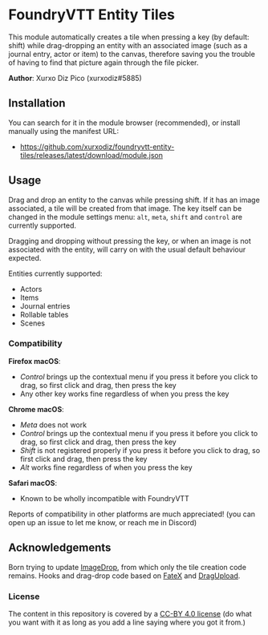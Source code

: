 # FoundryVTT Entity Tiles

This module automatically creates a tile when pressing a key (by default: shift) while drag-dropping an entity with an associated image (such as a journal entry, actor or item) to the canvas, therefore saving you the trouble of having to find that picture again through the file picker.

**Author**: Xurxo Diz Pico (xurxodiz#5885)

## Installation

You can search for it in the module browser (recommended), or install manually using the manifest URL:

- https://github.com/xurxodiz/foundryvtt-entity-tiles/releases/latest/download/module.json

## Usage

Drag and drop an entity to the canvas while pressing shift. If it has an image associated, a tile will be created from that image. The key itself can be changed in the module settings menu: `alt`, `meta`, `shift` and `control` are currently supported.

Dragging and dropping without pressing the key, or when an image is not associated with the entity, will carry on with the usual default behaviour expected.

Entities currently supported:
- Actors
- Items
- Journal entries
- Rollable tables
- Scenes

### Compatibility

**Firefox macOS**:
- _Control_ brings up the contextual menu if you press it before you click to drag, so first click and drag, then press the key
- Any other key works fine regardless of when you press the key

**Chrome macOS**:
- _Meta_ does not work
- _Control_ brings up the contextual menu if you press it before you click to drag, so first click and drag, then press the key
- _Shift_ is not registered properly if you press it before you click to drag, so first click and drag, then press the key
- _Alt_ works fine regardless of when you press the key

**Safari macOS**:
- Known to be wholly incompatible with FoundryVTT

Reports of compatibility in other platforms are much appreciated! (you can open up an issue to let me know, or reach me in Discord)

## Acknowledgements

Born trying to update [ImageDrop](https://gitlab.com/mesfoliesludiques/foundryvtt-image-drop/), from which only the tile creation code remains.
Hooks and drag-drop code based on [FateX](https://github.com/anvil-vtt/FateX) and [DragUpload](https://github.com/cswendrowski/FoundryVTT-Drag-Upload).

### License

The content in this repository is covered by a [CC-BY 4.0 license](https://creativecommons.org/licenses/by/4.0/)
(do what you want with it as long as you add a line saying where you got it from.)

